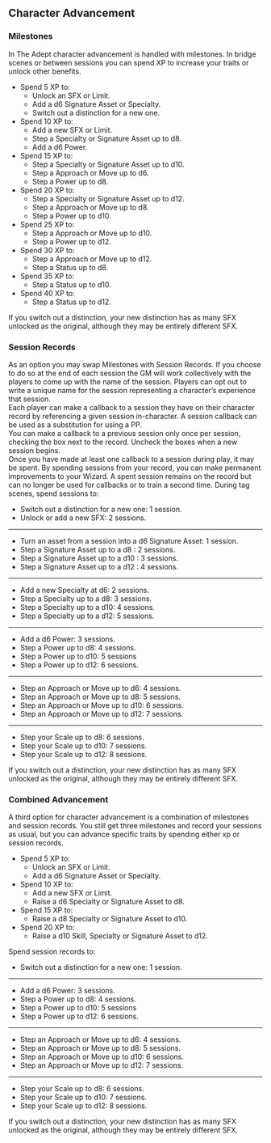 ## Character Advancement

### Milestones

In The Adept character advancement is handled with milestones. In bridge scenes or between sessions you can spend XP to increase your traits or unlock other benefits.
- Spend 5 XP to:
    - Unlock an SFX or Limit.
    - Add a d6 Signature Asset or Specialty.
    - Switch out a distinction for a new one.
- Spend 10 XP to:
    - Add a new SFX or Limit.
    - Step a Specialty or Signature Asset up to d8.
    - Add a d6 Power.
- Spend 15 XP to:
    - Step a Specialty or Signature Asset up to d10.
    - Step a Approach or Move up to d6.
    - Step a Power up to d8.
- Spend 20 XP to:
    - Step a Specialty or Signature Asset up to d12.
    - Step a Approach or Move up to d8.
    - Step a Power up to d10.
- Spend 25 XP to:
    - Step a Approach or Move up to d10.
    - Step a Power up to d12.
- Spend 30 XP to:
    - Step a Approach or Move up to d12.
    - Step a Status up to d8.
- Spend 35 XP to:
    - Step a Status up to d10.
- Spend 40 XP to:
    - Step a Status up to d12.

If you switch out a distinction, your new distinction has as many SFX unlocked as the original, although they may be entirely different SFX.

### Session Records

As an option you may swap Milestones with Session Records. If you choose to do so at the end of each session the GM will work collectively with the players to come up with the name of the session. Players can opt out to write a unique name for the session representing a character’s experience that session.  
Each player can make a callback to a session they have on their character record by referencing a given session in-character. A session callback can be used as a substitution for using a PP.  
You can make a callback to a previous session only once per session, checking the box next to the record. Uncheck the boxes when a new session begins.  
Once you have made at least one callback to a session during play, it may be spent. By spending sessions from your record, you can make permanent improvements to your Wizard. A spent session remains on the record but can no longer be used for callbacks or to train a second time. During tag scenes, spend sessions to:

- Switch out a distinction for a new one: 1 session.
- Unlock or add a new SFX: 2 sessions.

***

- Turn an asset from a session into a d6 Signature Asset: 1 session.
- Step a Signature Asset up to a d8 : 2 sessions.
- Step a Signature Asset up to a d10 : 3 sessions.
- Step a Signature Asset up to a d12 : 4 sessions.

***

- Add a new Specialty at d6: 2 sessions.
- Step a Specialty up to a d8: 3 sessions.
- Step a Specialty up to a d10: 4 sessions.
- Step a Specialty up to a d12: 5 sessions.

***

- Add a d6 Power: 3 sessions.
- Step a Power up to d8: 4 sessions.
- Step a Power up to d10: 5 sessions
- Step a Power up to d12: 6 sessions.

***

- Step an Approach or Move up to d6: 4 sessions.
- Step an Approach or Move up to d8: 5 sessions.
- Step an Approach or Move up to d10: 6 sessions.
- Step an Approach or Move up to d12: 7 sessions.

***

- Step your Scale up to d8: 6 sessions.
- Step your Scale up to d10: 7 sessions.
- Step your Scale up to d12: 8 sessions.

If you switch out a distinction, your new distinction has as many SFX unlocked as the original, although they may be entirely different SFX.

### Combined Advancement

A third option for character advancement is a combination of milestones and session records. You still get three milestones and record your sessions as usual, but you can advance specific traits by spending either xp or session records.  
- Spend 5 XP to:
    - Unlock an SFX or Limit.
    - Add a d6 Signature Asset or Specialty.
- Spend 10 XP to:
    - Add a new SFX or Limit.
    - Raise a d6 Specialty or Signature Asset to d8.
- Spend 15 XP to:
    - Raise a d8 Specialty or Signature Asset to d10.
- Spend 20 XP to:
    - Raise a d10 Skill, Specialty or Signature Asset to d12.

Spend session records to:
- Switch out a distinction for a new one: 1 session.

***

- Add a d6 Power: 3 sessions.
- Step a Power up to d8: 4 sessions.
- Step a Power up to d10: 5 sessions
- Step a Power up to d12: 6 sessions.

***

- Step an Approach or Move up to d6: 4 sessions.
- Step an Approach or Move up to d8: 5 sessions.
- Step an Approach or Move up to d10: 6 sessions.
- Step an Approach or Move up to d12: 7 sessions.

***

- Step your Scale up to d8: 6 sessions.
- Step your Scale up to d10: 7 sessions.
- Step your Scale up to d12: 8 sessions.

If you switch out a distinction, your new distinction has as many SFX unlocked as the original, although they may be entirely different SFX.
